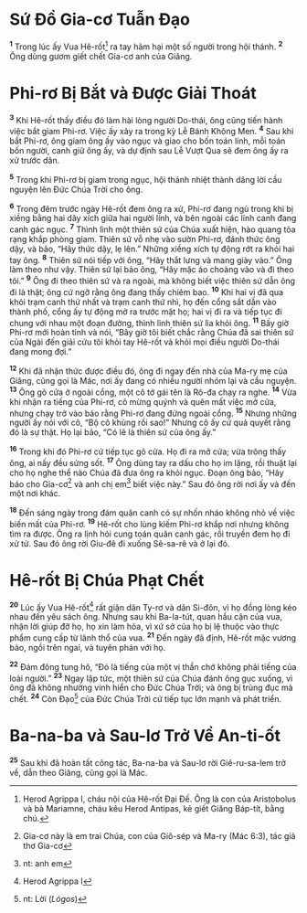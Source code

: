 # Sứ Ðồ Gia-cơ Tuẫn Ðạo

<sup><b>1</b></sup> Trong lúc ấy Vua Hê-rốt[^1-79d8b190-feb4-42c0-a9a8-91e9f00f4bd5] ra tay hãm hại một số người trong hội thánh. <sup><b>2</b></sup> Ông dùng gươm giết chết Gia-cơ anh của Giăng.

# Phi-rơ Bị Bắt và Ðược Giải Thoát

<sup><b>3</b></sup> Khi Hê-rốt thấy điều đó làm hài lòng người Do-thái, ông cũng tiến hành việc bắt giam Phi-rơ. Việc ấy xảy ra trong kỳ Lễ Bánh Không Men. <sup><b>4</b></sup> Sau khi bắt Phi-rơ, ông giam ông ấy vào ngục và giao cho bốn toán lính, mỗi toán bốn người, canh giữ ông ấy, và dự định sau Lễ Vượt Qua sẽ đem ông ấy ra xử trước dân.

<sup><b>5</b></sup> Trong khi Phi-rơ bị giam trong ngục, hội thánh nhiệt thành dâng lời cầu nguyện lên Ðức Chúa Trời cho ông.

<sup><b>6</b></sup> Trong đêm trước ngày Hê-rốt đem ông ra xử, Phi-rơ đang ngủ trong khi bị xiềng bằng hai dây xích giữa hai người lính, và bên ngoài các lính canh đang canh gác ngục. <sup><b>7</b></sup> Thình lình một thiên sứ của Chúa xuất hiện, hào quang tỏa rạng khắp phòng giam. Thiên sứ vỗ nhẹ vào sườn Phi-rơ, đánh thức ông dậy, và bảo, “Hãy thức dậy, lẹ lên.” Những xiềng xích tự động rớt ra khỏi hai tay ông. <sup><b>8</b></sup> Thiên sứ nói tiếp với ông, “Hãy thắt lưng và mang giày vào.” Ông làm theo như vậy. Thiên sứ lại bảo ông, “Hãy mặc áo choàng vào và đi theo tôi.” <sup><b>9</b></sup> Ông đi theo thiên sứ và ra ngoài, mà không biết việc thiên sứ dẫn ông đi là thật; ông cứ ngỡ rằng ông đang thấy chiêm bao. <sup><b>10</b></sup> Khi hai vị đã qua khỏi trạm canh thứ nhất và trạm canh thứ nhì, họ đến cổng sắt dẫn vào thành phố, cổng ấy tự động mở ra trước mặt họ; hai vị đi ra và tiếp tục đi chung với nhau một đoạn đường, thình lình thiên sứ lìa khỏi ông. <sup><b>11</b></sup> Bấy giờ Phi-rơ mới hoàn tỉnh và nói, “Bây giờ tôi biết chắc rằng Chúa đã sai thiên sứ của Ngài đến giải cứu tôi khỏi tay Hê-rốt và khỏi mọi điều người Do-thái đang mong đợi.”

<sup><b>12</b></sup> Khi đã nhận thức được điều đó, ông đi ngay đến nhà của Ma-ry mẹ của Giăng, cũng gọi là Mác, nơi ấy đang có nhiều người nhóm lại và cầu nguyện. <sup><b>13</b></sup> Ông gõ cửa ở ngoài cổng, một cô tớ gái tên là Rô-đa chạy ra nghe. <sup><b>14</b></sup> Vừa khi nhận ra tiếng của Phi-rơ, cô mừng quýnh và quên mất việc mở cửa, nhưng chạy trở vào báo rằng Phi-rơ đang đứng ngoài cổng. <sup><b>15</b></sup> Nhưng những người ấy nói với cô, “Bộ cô khùng rồi sao!” Nhưng cô ấy cứ quả quyết rằng đó là sự thật. Họ lại bảo, “Có lẽ là thiên sứ của ông ấy.”

<sup><b>16</b></sup> Trong khi đó Phi-rơ cứ tiếp tục gõ cửa. Họ đi ra mở cửa; vừa trông thấy ông, ai nấy đều sửng sốt. <sup><b>17</b></sup> Ông dùng tay ra dấu cho họ im lặng, rồi thuật lại cho họ nghe thể nào Chúa đã đưa ông ra khỏi ngục. Ðoạn ông bảo, “Hãy báo cho Gia-cơ[^2-79d8b190-feb4-42c0-a9a8-91e9f00f4bd5] và anh chị em[^3-79d8b190-feb4-42c0-a9a8-91e9f00f4bd5] biết việc này.” Sau đó ông rời nơi ấy và đến một nơi khác.

<sup><b>18</b></sup> Ðến sáng ngày trong đám quân canh có sự nhốn nháo không nhỏ về việc biến mất của Phi-rơ. <sup><b>19</b></sup> Hê-rốt cho lùng kiếm Phi-rơ khắp nơi nhưng không tìm ra được. Ông ra lịnh hỏi cung toán quân canh gác, rồi truyền đem họ đi xử tử. Sau đó ông rời Giu-đê đi xuống Sê-sa-rê và ở lại đó.

# Hê-rốt Bị Chúa Phạt Chết

<sup><b>20</b></sup> Lúc ấy Vua Hê-rốt[^4-79d8b190-feb4-42c0-a9a8-91e9f00f4bd5] rất giận dân Ty-rơ và dân Si-đôn, vì họ đồng lòng kéo nhau đến yêu sách ông. Nhưng sau khi Ba-la-tút, quan hầu cận của vua, nhận lời giúp đỡ họ, họ xin làm hòa, vì xứ sở của họ bị lệ thuộc vào thực phẩm cung cấp từ lãnh thổ của vua. <sup><b>21</b></sup> Ðến ngày đã định, Hê-rốt mặc vương bào, ngồi trên ngai, và tuyên phán với họ.

<sup><b>22</b></sup> Ðám đông tung hô, “Ðó là tiếng của một vị thần chớ không phải tiếng của loài người.” <sup><b>23</b></sup> Ngay lập tức, một thiên sứ của Chúa đánh ông gục xuống, vì ông đã không nhường vinh hiển cho Ðức Chúa Trời; và ông bị trùng đục mà chết. <sup><b>24</b></sup> Còn Ðạo[^5-79d8b190-feb4-42c0-a9a8-91e9f00f4bd5] của Ðức Chúa Trời cứ tiếp tục lớn mạnh và phát triển.

# Ba-na-ba và Sau-lơ Trở Về An-ti-ốt

<sup><b>25</b></sup> Sau khi đã hoàn tất công tác, Ba-na-ba và Sau-lơ rời Giê-ru-sa-lem trở về, dẫn theo Giăng, cũng gọi là Mác.

[^1-79d8b190-feb4-42c0-a9a8-91e9f00f4bd5]: Herod Agrippa I, cháu nội của Hê-rốt Ðại Ðế. Ông là con của Aristobolus và bà Mariamne, cháu kêu Herod Antipas, kẻ giết Giăng Báp-tít, bằng chú.

[^2-79d8b190-feb4-42c0-a9a8-91e9f00f4bd5]: Gia-cơ này là em trai Chúa, con của Giô-sép và Ma-ry (Mác 6:3), tác giả thơ Gia-cơ

[^3-79d8b190-feb4-42c0-a9a8-91e9f00f4bd5]: nt: anh em

[^4-79d8b190-feb4-42c0-a9a8-91e9f00f4bd5]: Herod Agrippa I

[^5-79d8b190-feb4-42c0-a9a8-91e9f00f4bd5]: nt: Lời (_Lógos_)
